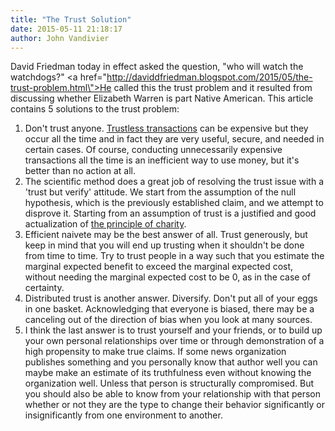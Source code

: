 ```yaml
---
title: "The Trust Solution"
date: 2015-05-11 21:18:17
author: John Vandivier
---
```




David Friedman today in effect asked the question, \"who will watch the watchdogs?\" <a href=\"http://daviddfriedman.blogspot.com/2015/05/the-trust-problem.html\">He called this the trust problem</a> and it resulted from discussing whether Elizabeth Warren is part Native American. This article contains 5 solutions to the trust problem:
<ol>
	<li>Don't trust anyone. <a href=\"http://www.thebitcoinsociety.org/content/bitcoin-beauty-trustless-transactions\">Trustless transactions</a> can be expensive but they occur all the time and in fact they are very useful, secure, and needed in certain cases. Of course, conducting unnecessarily expensive transactions all the time is an inefficient way to use money, but it's better than no action at all.</li>
	<li>The scientific method does a great job of resolving the trust issue with a 'trust but verify' attitude. We start from the assumption of the null hypothesis, which is the previously established claim, and we attempt to disprove it. Starting from an assumption of trust is a justified and good actualization of <a href=\"http://philosophy.lander.edu/oriental/charity.html\">the principle of charity</a>.</li>
	<li>Efficient naivete may be the best answer of all. Trust generously, but keep in mind that you will end up trusting when it shouldn't be done from time to time. Try to trust people in a way such that you estimate the marginal expected benefit to exceed the marginal expected cost, without needing the marginal expected cost to be 0, as in the case of certainty.</li>
	<li>Distributed trust is another answer. Diversify. Don't put all of your eggs in one basket. Acknowledging that everyone is biased, there may be a canceling out of the direction of bias when you look at many sources.</li>
	<li>I think the last answer is to trust yourself and your friends, or to build up your own personal relationships over time or through demonstration of a high propensity to make true claims. If some news organization publishes something and you personally know that author well you can maybe make an estimate of its truthfulness even without knowing the organization well. Unless that person is structurally compromised. But you should also be able to know from your relationship with that person whether or not they are the type to change their behavior significantly or insignificantly from one environment to another.</li>
</ol>